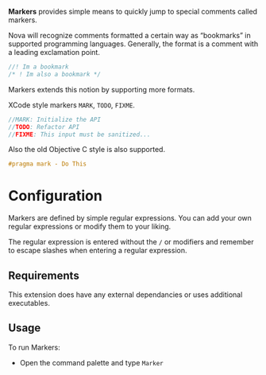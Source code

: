 
**Markers** provides simple means to quickly jump to special comments called markers.

Nova will recognize comments formatted a certain way as “bookmarks” in supported programming languages. Generally, the format is a comment with a leading exclamation point.

```js
//! Im a bookmark
/* ! Im also a bookmark */
```

Markers extends this notion by supporting more formats.

XCode style markers `MARK`, `TODO`, `FIXME`.

```js
//MARK: Initialize the API
//TODO: Refactor API
//FIXME: This input must be sanitized...
```

Also the old Objective C style is also supported.

```c
#pragma mark - Do This
```

# Configuration

Markers are defined by simple regular expressions. You can add your own regular expressions or modify them to your liking.

The regular expression is entered without the `/` or modifiers and remember to escape slashes when entering a regular expression.

## Requirements

This extension does have any external dependancies or uses additional executables.

## Usage

To run Markers:

- Open the command palette and type `Marker`

